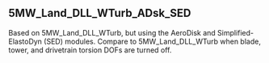 ## 5MW\_Land\_DLL\_WTurb\_ADsk\_SED

Based on 5MW\_Land\_DLL\_WTurb, but using the AeroDisk and Simplified-ElastoDyn (SED) modules.  Compare to 5MW\_Land\_DLL\_WTurb when blade, tower, and drivetrain torsion DOFs are turned off.
